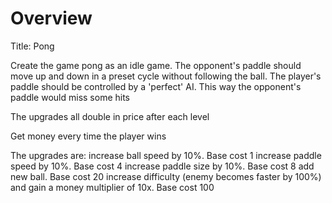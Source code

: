 # Overview
Title: Pong

Create the game pong as an idle game. The opponent's paddle should move up and down in a preset cycle without following the ball. The player's paddle should be controlled by a 'perfect' AI. This way the opponent's paddle would miss some hits

The upgrades all double in price after each level

Get money every time the player wins

The upgrades are:
increase ball speed by 10%. Base cost 1
increase paddle speed by 10%. Base cost 4
increase paddle size by 10%. Base cost 8
add new ball. Base cost 20
increase difficulty (enemy becomes faster by 100%) and gain a money multiplier of 10x. Base cost 100
